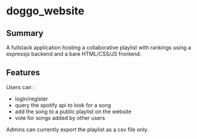 # doggo_website
## Summary
A fullstack application hosting a collaborative playlist with rankings using a expressjs backend and a bare HTML/CSS/JS frontend.

## Features
Users can :
- login/register
- query the spotify api to look for a song
- add the song to a public playlist on the website
- vote for songs added by other users

Admins can currently export the playlist as a csv file only.
